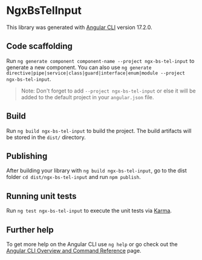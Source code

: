 # NgxBsTelInput

This library was generated with [Angular CLI](https://github.com/angular/angular-cli) version 17.2.0.

## Code scaffolding

Run `ng generate component component-name --project ngx-bs-tel-input` to generate a new component. You can also use `ng generate directive|pipe|service|class|guard|interface|enum|module --project ngx-bs-tel-input`.
> Note: Don't forget to add `--project ngx-bs-tel-input` or else it will be added to the default project in your `angular.json` file. 

## Build

Run `ng build ngx-bs-tel-input` to build the project. The build artifacts will be stored in the `dist/` directory.

## Publishing

After building your library with `ng build ngx-bs-tel-input`, go to the dist folder `cd dist/ngx-bs-tel-input` and run `npm publish`.

## Running unit tests

Run `ng test ngx-bs-tel-input` to execute the unit tests via [Karma](https://karma-runner.github.io).

## Further help

To get more help on the Angular CLI use `ng help` or go check out the [Angular CLI Overview and Command Reference](https://angular.io/cli) page.
